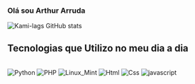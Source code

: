 ### Olá sou Arthur Arruda 

![Kami-lags GitHub stats](https://github-readme-stats.vercel.app/api?username=Kami-lags&show_icons=true&theme=radical)

<div>

## Tecnologias que Utilizo no meu dia a dia 

<div style= "display: inline_block"><br>

<img algn="center" alt= "Python" src= "https://img.shields.io/badge/Python-14354C?style=for-the-badge&logo=python&logoColor=white">
<img algn="center" alt= "PHP" src="https://img.shields.io/badge/PHP-777BB4?style=for-the-badge&logo=php&logoColor=white"/>
<img alg="center" alt="Linux_Mint" src="https://img.shields.io/badge/Linux_Mint-87CF3E?style=for-the-badge&logo=linux-mint&logoColor=white">
<img alg="center" alt="Html" src="https://img.shields.io/badge/HTML-239120?style=for-the-badge&logo=html5&logoColor=white">
<img alg="center" alt="Css" src="https://img.shields.io/badge/CSS-239120?&style=for-the-badge&logo=css3&logoColor=white">
<img alg="center" alt="javascript" src="https://img.shields.io/badge/JavaScript-F7DF1E?style=for-the-badge&logo=javascript&logoColor=black">
</div>

